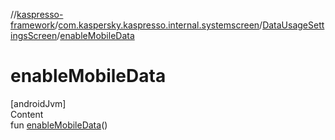 //[kaspresso-framework](../../index.md)/[com.kaspersky.kaspresso.internal.systemscreen](../index.md)/[DataUsageSettingsScreen](index.md)/[enableMobileData](enable-mobile-data.md)



# enableMobileData  
[androidJvm]  
Content  
fun [enableMobileData](enable-mobile-data.md)()  



